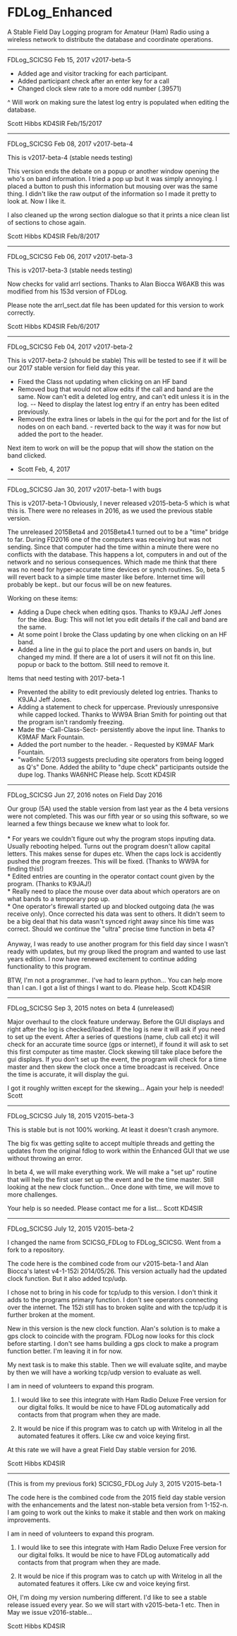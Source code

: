 # FDLog_Enhanced
A Stable Field Day Logging program for Amateur (Ham) Radio using a wireless network to distribute the database and coordinate operations. 

*******************************************************************
FDLog_SCICSG             Feb 15, 2017               v2017-beta-5

 * Added age and visitor tracking for each participant. 
 * Added participant check after an enter key for a call
 * Changed clock slew rate to a more odd number (.39571)

  ^ Will work on making sure the latest log entry is populated
  when editing the database. 

Scott Hibbs KD4SIR Feb/15/2017

*******************************************************************
FDLog_SCICSG             Feb 08, 2017               v2017-beta-4

This is v2017-beta-4 (stable needs testing)

This version ends the debate on a popup or another window opening
the who's on band information. I tried a pop up but it was simply
annoying. I placed a button to push this information but mousing 
over was the same thing. I didn't like the raw output of the 
information so I made it pretty to look at. Now I like it. 

I also cleaned up the wrong section dialogue so that it prints a 
nice clean list of sections to chose again.

Scott Hibbs KD4SIR Feb/8/2017

*******************************************************************
FDLog_SCICSG             Feb 06, 2017               v2017-beta-3

 This is v2017-beta-3 (stable needs testing)

 Now checks for valid arrl sections.
     Thanks to Alan Biocca W6AKB
     this was modified from his 153d version of FDLog.

 Please note the arrl_sect.dat file has been updated for this 
 version to work correctly. 

 Scott Hibbs KD4SIR Feb/6/2017

*******************************************************************
FDLog_SCICSG             Feb 04, 2017               v2017-beta-2

This is v2017-beta-2 (should be stable)
This will be tested to see if it will be our 2017 stable version for field day this year.

  * Fixed the Class not updating when clicking on an HF band
  * Removed bug that would not allow edits if the call and band are the same.
     Now can't edit a deleted log entry, and can't edit unless it is in the log.
      -- Need to display the latest log entry if an entry has been edited previously.
  * Removed the extra lines or labels in the qui for the port and for the list of nodes on
     on each band. - reverted back to the way it was for now but added the port
     to the header.

Next item to work on will be the popup that will show the station on the band clicked.

- Scott Feb, 4, 2017

*******************************************************************
FDLog_SCICSG             Jan 30, 2017      v2017-beta-1 with bugs

This is v2017-beta-1
  Obviously, I never released v2015-beta-5 which is what this is. There were no releases 
  in 2016, as we used the previous stable version. 

The unreleased 2015Beta4 and 2015Beta4.1 turned out to be a "time" bridge to far. During 
FD2016 one of the computers was receiving but was not sending. Since that computer had 
the time within a minute there were no conflicts with the database. This happens a lot, 
computers in and out of the network and no serious consequences. Which made me think that 
there was no need for hyper-accurate time devices or synch routines. So, beta 5 will revert
back to a simple time master like before. Internet time will probably be kept.. 
but our focus will be on new features.

Working on these items:
   *  Adding a Dupe check when editing qsos. Thanks to K9JAJ Jeff Jones for the idea.
        Bug: This will not let you edit details if the call and band are the same.
   *  At some point I broke the Class updating by one when clicking on an HF band. 
   *  Added a line in the gui to place the port and users on bands in, but changed my mind.
        If there are a lot of users it will not fit on this line. popup or back to the bottom. 
       Still need to remove it. 

 Items that need testing with 2017-beta-1
   *  Prevented the ability to edit previously deleted log entries. Thanks to K9JAJ Jeff Jones.
   *  Adding a statement to check for uppercase. Previously unresponsive while capped locked.
       Thanks to WW9A Brian Smith for pointing out that the program isn't randomly freezing.
   *  Made the -Call-Class-Sect- persistently above the input line. Thanks to K9MAF Mark Fountain.
   *  Added the port number to the header. - Requested by K9MAF Mark Fountain.
   *  "wa6nhc 5/2013 suggests precluding site operators from being logged as Q's"
       Done. Added the ability to "dupe check" participants outside the dupe log. Thanks WA6NHC
Please help. Scott KD4SIR

*******************************************************************
FDLog_SCICSG             Jun 27, 2016      notes on Field Day 2016

Our group (5A) used the stable version from last year as the 4 beta versions were not completed. This was our fifth year or so 
using this software, so we learned a few things because we knew what to look for. <br /><br />
     * For years we couldn't figure out why the program stops inputing data. Usually rebooting helped. Turns out the program
       doesn't allow capital letters. This makes sense for dupes etc. When the caps lock is accidently pushed the program 
       freezes. This will be fixed. (Thanks to WW9A for finding this!) <br />
     * Edited entries are counting in the operator contact count given by the program. (Thanks to K9JAJ!) <br />
     * Really need to place the mouse over data about which operators are on what bands to a temporary pop up.<br />
     * One operator's firewall started up and blocked outgoing data (he was receive only). 
        Once corrected his data was sent to others. It didn't seem to be a big deal that his data wasn't synced right away 
        since his time was correct. Should we continue the "ultra" precise time function in beta 4? <br /><br />
Anyway, I was ready to use another program for this field day since I wasn't ready with updates, but my group liked the program
and wanted to use last years edition. I now have renewed excitement to continue adding functionality to this program.

BTW, I'm not a programmer.. I've had to learn python... You can help more than I can. I got a list of things I want to do.
Please help. Scott KD4SIR

*******************************************************************
FDLog_SCICSG             Sep 3, 2015      notes on beta 4 (unreleased) 

Major overhaul to the clock feature underway. Before the GUI displays and right after the log is checked/loaded. If the log is new it will ask if you need to set up the event. After a series of questions (name, club call etc) it will check for an accurate time source (gps or internet), if found it will ask to set this first computer as time master. Clock skewing till take place before the gui displays. If you don't set up the event, the program will check for a time master and then skew the clock once a time broadcast is received. Once the time is accurate, it will display the gui.

I got it roughly written except for the skewing...
Again your help is needed!
Scott

*******************************************************************
FDLog_SCICSG              July 18, 2015      V2015-beta-3

This is stable but is not 100% working. At least it doesn't crash
anymore. 

The big fix was getting sqlite to accept multiple threads and getting
the updates from the original fdlog to work within the Enhanced GUI
that we use without throwing an error. 

In beta 4, we will make everything work. We will make a "set up"
routine that will help the first user set up the event and be the
time master. Still looking at the new clock function... Once done
with time, we will move to more challenges. 

Your help is so needed. Please contact me for a list...
Scott KD4SIR

*******************************************************************
FDLog_SCICSG              July 12, 2015      V2015-beta-2

I changed the name from SCICSG_FDLog to FDLog_SCICSG. Went from a 
fork to a repository. 

The code here is the combined code from our v2015-beta-1 and 
Alan Biocca's latest v4-1-152i 2014/05/26. This version actually
had the updated clock function. But it also added tcp/udp.

I chose not to bring in his code for tcp/udp to this version. I don't
think it adds to the programs primary function. I don't see operators
connecting over the internet. The 152i still has to broken sqlite and
with the tcp/udp it is further broken at the moment. 

New in this version is the new clock function. Alan's solution is to 
make a gps clock to coincide with the program. FDLog now looks for 
this clock before starting. I don't see hams building a gps clock
to make a program function better. I'm leaving it in for now. 
 
My next task is to make this stable. Then we will evaluate sqlite, and
maybe by then we will have a working tcp/udp version to evaluate as well. 

I am in need of volunteers to expand this program. 

1. I would like to see this integrate with Ham Radio Deluxe Free version 
for our digital folks. It would be nice to have FDLog automatically add 
contacts from that program when they are made. 

2. It would be nice if this program was to catch up with Writelog in all 
the automated features it offers. Like cw and voice keying first. 

At this rate we will have a great Field Day stable version for 2016.

Scott Hibbs KD4SIR

*******************************************************************
(This is from my previous fork)
SCICSG_FDLog              July 3, 2015      V2015-beta-1

The code here is the combined code from the 2015 field day stable version
with the enhancements and the latest non-stable beta version from 1-152-n. 
I am going to work out the kinks to make it stable and then work on 
making improvements. 

I am in need of volunteers to expand this program. 

1. I would like to see this integrate with Ham Radio Deluxe Free version 
for our digital folks. It would be nice to have FDLog automatically add 
contacts from that program when they are made. 

2. It would be nice if this program was to catch up with Writelog in all 
the automated features it offers. Like cw and voice keying first. 

OH, I'm doing my version numbering different. I'd like to see a stable
release issued every year. So we will start with v2015-beta-1 etc. Then in 
May we issue v2016-stable... 

Scott Hibbs KD4SIR
